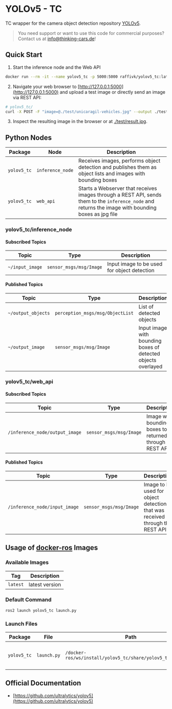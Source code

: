 # YOLOv5 - TC

TC wrapper for the camera object detection repository [YOLOv5](https://github.com/ultralytics/yolov5).

> You need support or want to use this code for commercial purposes? Contact us at [info@thinking-cars.de](mailto:info@thinking-cars.de)!

## Quick Start

1. Start the inference node and the Web API

```bash
docker run --rm -it --name yolov5_tc -p 5000:5000 raffivk/yolov5_tc:latest
```

2. Navigate your web browser to [http://127.0.0.1:5000](http://127.0.0.1:5000) and upload a test image or directly send an image via REST API:

```bash
# yolov5_tc/
curl -X POST -F "image=@./test/unicaragil-vehicles.jpg" --output ./test/result.jpg http://localhost:5000/yolov5/input_image
```

3. Inspect the resulting image in the browser or at [./test/result.jpg](./test/result.jpg).

## Python Nodes

| Package | Node | Description |
| --- | --- | --- |
| `yolov5_tc` | `inference_node` | Receives images, performs object detection and publishes them as object lists and images with bounding boxes |
| `yolov5_tc` | `web_api` | Starts a Webserver that receives images through a REST API, sends them to the `inference_node` and returns the image with bounding boxes as jpg file |

### yolov5_tc/inference_node

#### Subscribed Topics

| Topic | Type | Description |
| --- | --- | --- |
| `~/input_image` | `sensor_msgs/msg/Image` | Input image to be used for object detection |

#### Published Topics

| Topic | Type | Description |
| --- | --- | --- |
| `~/output_objects` | `perception_msgs/msg/ObjectList` | List of detected objects |
| `~/output_image` | `sensor_msgs/msg/Image` | Input image with bounding boxes of detected objects overlayed |

### yolov5_tc/web_api

#### Subscribed Topics

| Topic | Type | Description |
| --- | --- | --- |
| `/inference_node/output_image` | `sensor_msgs/msg/Image` | Image with bounding boxes to be returned through the REST API |

#### Published Topics

| Topic | Type | Description |
| --- | --- | --- |
| `/inference_node/input_image` | `sensor_msgs/msg/Image` | Image to be used for object detection that was received through the REST API |

## Usage of [docker-ros](https://github.com/ika-rwth-aachen/docker-ros) Images

### Available Images

| Tag | Description |
| --- | --- |
| `latest` | latest version |

### Default Command

```bash
ros2 launch yolov5_tc launch.py
```

### Launch Files

| Package | File | Path | Description |
| --- | --- | --- | --- |
| `yolov5_tc` | `launch.py` | `/docker-ros/ws/install/yolov5_tc/share/yolov5_tc/launch.py` | Starts inference node and web api |

## Official Documentation

- [https://github.com/ultralytics/yolov5](https://github.com/ultralytics/yolov5)
